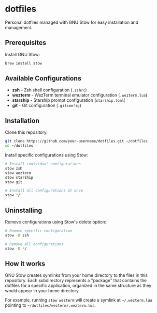 # dotfiles

Personal dotfiles managed with GNU Stow for easy installation and management.

## Prerequisites

Install GNU Stow:

```bash
brew install stow
```

## Available Configurations

- **zsh** - Zsh shell configuration (`.zshrc`)
- **wezterm** - WezTerm terminal emulator configuration (`.wezterm.lua`)
- **starship** - Starship prompt configuration (`starship.toml`)
- **git** - Git configuration (`.gitconfig`)

## Installation

Clone this repository:

```bash
git clone https://github.com/your-username/dotfiles.git ~/dotfiles
cd ~/dotfiles
```

Install specific configurations using Stow:

```bash
# Install individual configurations
stow zsh
stow wezterm
stow starship
stow git

# Install all configurations at once
stow */
```

## Uninstalling

Remove configurations using Stow's delete option:

```bash
# Remove specific configuration
stow -D zsh

# Remove all configurations
stow -D */
```

## How it works

GNU Stow creates symlinks from your home directory to the files in this repository. Each subdirectory represents a "package" that contains the dotfiles for a specific application, organized in the same structure as they would appear in your home directory.

For example, running `stow wezterm` will create a symlink at `~/.wezterm.lua` pointing to `~/dotfiles/wezterm/.wezterm.lua`.
